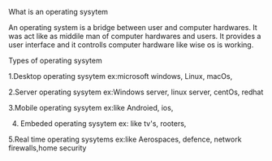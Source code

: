What is an operating sysytem

An operating system is a bridge between user and computer hardwares. It was act like as middile man of computer hardwares and users. It provides a user interface and it controlls computer hardware like wise os is working.

Types of operating sysytem

1.Desktop operating sysytem
ex:microsoft windows, Linux, macOs, 

2.Server operating sysytem
ex:Windows server, linux server, centOs, redhat 

3.Mobile operating sysytem
ex:like Androied, ios,

4. Embeded operating sysytem
ex: like tv's, rooters,

5.Real time operating sysytems
ex:like Aerospaces, defence, network firewalls,home security

